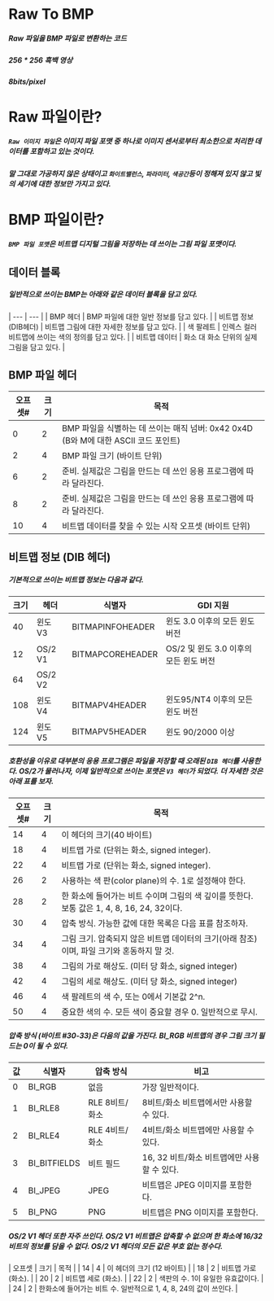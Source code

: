 # Raw To BMP
##### Raw 파일을 BMP 파일로 변환하는 코드<br />
##### 256 * 256 흑백 영상<br />
##### 8bits/pixel<br />

# Raw 파일이란?
##### `Raw 이미지 파일`은 이미지 파일 포맷 중 하나로 이미지 센서로부터 최소한으로 처리한 데이터를 포함하고 있는 것이다.<br />
##### 말 그대로 가공하지 않은 상태이고 `화이트밸런스`, `파라미터`, `색공간`등이 정해져 있지 않고 빛의 세기에 대한 정보만 가지고 있다.<br />

# BMP 파일이란?
##### `BMP 파일 포맷`은 비트맵 디지털 그림을 저장하는 데 쓰이는 그림 파일 포맷이다.<br />

## 데이터 블록
##### 일반적으로 쓰이는 BMP는 아래와 같은 데이터 블록을 담고 있다.

| --- | --- |
| BMP 헤더 | BMP 파일에 대한 일반 정보를 담고 있다. |
| 비트맵 정보(DIB헤더) | 비트맵 그림에 대한 자세한 정보를 담고 있다. |
| 색 팔레트 | 인렉스 컬러 비트맵에 쓰이는 색의 정의를 담고 있다. |
| 비트맵 데이터 | 화소 대 화소 단위의 실제 그림을 담고 있다. |

## BMP 파일 헤더

| 오프셋# | 크기 | 목적 |
| --- | --- | --- |
| 0 | 2 | BMP 파일을 식별하는 데 쓰이는 매직 넘버: 0x42 0x4D (B와 M에 대한 ASCII 코드 포인트) |
| 2 | 4 | BMP 파일 크기 (바이트 단위) |
| 6 | 2 | 준비. 실제값은 그림을 만드는 데 쓰인 응용 프로그램에 따라 달라진다. |
| 8 | 2 | 준비. 실제값은 그림을 만드는 데 쓰인 응용 프로그램에 따라 달라진다. |
| 10 | 4 | 비트맵 데이터를 찾을 수 있는 시작 오프셋 (바이트 단위) |

## 비트맵 정보 (DIB 헤더)
##### 기본적으로 쓰이는 비트맵 정보는 다음과 같다.<br />

| 크기 | 헤더 | 식별자 | GDI 지원 |
| --- | --- | --- | --- |
| 40 | 윈도 V3 | BITMAPINFOHEADER | 윈도 3.0 이후의 모든 윈도 버전 |
| 12 | OS/2 V1 | BITMAPCOREHEADER | OS/2 및 윈도 3.0 이후의 모든 윈도 버전 |
| 64 | OS/2 V2 | | |
| 108 | 윈도 V4 | BITMAPV4HEADER | 윈도95/NT4 이후의 모든 윈도 버전 |
| 124 | 윈도 V5 | BITMAPV5HEADER | 윈도 90/2000 이상 |

##### 호환성을 이유로 대부분의 응용 프로그램은 파일을 저장할 때 오래된 `DIB 헤더`를 사용한다. OS/2가 물러나자, 이제 일반적으로 쓰이는 포맷은 `V3 헤더`가 되었다. 더 자세한 것은 아래 표를 보자.<br />

| 오프셋# | 크기 | 목적 |
| --- | --- | --- |
| 14 | 4 | 이 헤더의 크기(40 바이트) |
| 18 | 4 | 비트맵 가로 (단위는 화소, signed integer). |
| 22 | 4 | 비트맵 가로 (단위는 화소, signed integer). |
| 26 | 2 | 사용하는 색 판(color plane)의 수. 1로 설정해야 한다. |
| 28 | 2 | 한 화소에 들어가는 비트 수이며 그림의 색 깊이를 뜻한다. 보통 값은 1, 4, 8, 16, 24, 32이다. |
| 30 | 4 | 압축 방식. 가능한 값에 대한 목록은 다음 표를 참조하자. |
| 34 | 4 | 그림 크기. 압축되지 않은 비트맵 데이터의 크기(아래 참조)이며, 파일 크기와 혼동하지 말 것. |
| 38 | 4 | 그림의 가로 해상도. (미터 당 화소, signed integer) |
| 42 | 4 | 그림의 세로 해상도. (미터 당 화소, signed integer) |
| 46 | 4 | 색 팔레트의 색 수, 또는 0에서 기본값 2^n. |
| 50 | 4 | 중요한 색의 수. 모든 색이 중요할 경우 0. 일반적으로 무시. |

##### 압축 방식 (바이트 #30-33)은 다음의 값을 가진다. BI_RGB 비트맵의 경우 그림 크기 필드는 0이 될 수 있다.<br />

| 값 | 식별자 | 압축 방식 | 비고 |
| --- | --- | --- | --- |
| 0 | BI_RGB | 없음 | 가장 일반적이다. |
| 1 | BI_RLE8 | RLE 8비트/화소 | 8비트/화소 비트맵에서만 사용할 수 있다. |
| 2 | BI_RLE4 | RLE 4비트/화소 | 4비트/화소 비트맵에만 사용할 수 있다. |
| 3 | BI_BITFIELDS | 비트 필드 | 16, 32 비트/화소 비트맵에만 사용할 수 있다. |
| 4 | BI_JPEG | JPEG | 비트맵은 JPEG 이미지를 포함한다. |
| 5 | BI_PNG | PNG | 비트맵은 PNG 이미지를 포함한다. |

##### OS/2 V1 헤더 또한 자주 쓰인다. OS/2 V1 비트맵은 압축할 수 없으며 한 화소에 16/32 비트의 정보를 담을 수 없다. OS/2 V1 헤더의 모든 값은 부호 없는 정수다.<br />

| 오프셋 | 크기 | 목적 |
| 14 | 4 | 이 헤더의 크기 (12 바이트) |
| 18 | 2 | 비트맵 가로 (화소). |
| 20 | 2 | 비트맵 세로 (화소). |
| 22 | 2 | 색판의 수. 1이 유일한 유효값이다. |
| 24 | 2 | 한화소에 들어가는 비트 수. 일반적으로 1, 4, 8, 24의 값이 쓰인다. |












